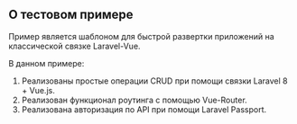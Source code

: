 ## О тестовом примере

Пример является шаблоном для быстрой развертки приложений на классической связке Laravel-Vue.

В данном примере:
1. Реализованы простые операции CRUD при помощи связки Laravel 8 + Vue.js. 
2. Реализован функционал роутинга с помощью Vue-Router.
3. Реализована авторизация по API при помощи Laravel Passport.
